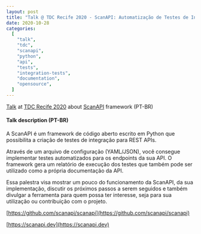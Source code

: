 ```yaml
---
layout: post
title: "Talk @ TDC Recife 2020 - ScanAPI: Automatização de Testes de Integração para a sua API"
date: 2020-10-28
categories:
  [
    "talk",
    "tdc",
    "scanapi",
    "python",
    "api",
    "tests",
    "integration-tests",
    "documentation",
    "opensource",
  ]
---
```


[Talk](https://thedevconf.com/tdc/2020/recifeonline/trilha-stadium-quarta) at [TDC Recife 2020](https://thedevconf.com/tdc/2020/recifeonline/trilhas) about [ScanAPI](https://scanapi.dev) framework (PT-BR)

#### Talk description (PT-BR)

A ScanAPI é um framework de código aberto escrito em Python que possibilita a criação de testes de integração para REST APIs.

Através de um arquivo de configuração (YAML/JSON), você consegue implementar testes automatizados para os endpoints da sua API. O framework gera um relatório de execução dos testes que também pode ser utilizado como a própria documentação da API.

Essa palestra visa mostrar um pouco do funcionamento da ScanAPI, da sua implementação, discutir os próximos passos a serem seguidos e também divulgar a ferramenta para quem possa ter interesse, seja para sua utilização ou contribuição com o projeto.

[https://github.com/scanapi/scanapi](https://github.com/scanapi/scanapi)

[https://scanapi.dev](https://scanapi.dev)

<script async class="speakerdeck-embed" data-id="e82616e7dd884436a1ac2af35efed058" data-ratio="1.6" src="//speakerdeck.com/assets/embed.js"></script>
